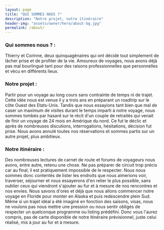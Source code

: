 ```yaml
---
layout: page
title: "QUI SOMMES NOUS ?"
description: "Notre projet, notre itinéraire"
header-img: "assets/owner/hero/about-bg.jpg"
permalink: /about/
---
```


### Qui sommes nous ? :

Thierry et Corinne, deux quinquagénaires qui ont décidé tout simplement de lâcher prise et de profiter de la vie. Amoureux de voyages, nous avons déjà pas mal bourlingué tant pour des raisons professionnelles que personnelles et vécu en différents lieux. 

### Notre projet :

Partir pour un voyage au long cours sans contrainte de temps ni de trajet.
Cette idée nous est venue il y a trois ans en préparant un roadtrip sur le côte Ouest des Etats-Unis. Tandis que nous essayions tant bien que mal de caser un maximum de visites durant le temps imparti à notre voyage, nous sommes tombés par hasard sur le récit d'un couple de retraités qui venait de finir un voyage de 24 mois en Amérique du nord. Ce fut le déclic et après de nombreuses discutions, interrogations, hésitations, décision fut prise. Nous avons annulé toutes nos réservations et sommes partis sur un autre projet, plus ambitieux.

### Notre itinéraire :

Des nombreuses lectures de carnet de route et forums de voyageurs nous avons, entre autre, retenu une chose. Ne pas préparer de circuit trop précis car au final, il est pratiquement impossible de le respecter. Nous nous sommes donc contentés de lister les endroits que nous aimerions voir, traverser, séjourner et nous essayerons d'en relier le plus possible, sans oublier ceux qui viendront s'ajouter au fur et à mesure de nos rencontres et nos envies. Nous savons d'ores et déjà que nous allons commencer notre voyage en Floride pour monter en Alaska et puis redescendre plein Sud. Même si un trajet idéal a été imaginé en fonction des saisons, visas, nous ne voulons pas nous mettre une pression ou nous sentir obligés de respecter un quelconque programme ou listing prédéfini. Donc vous l'aurez compris, pas de carte disponible de notre itinéraire prévisionnel, juste celui réalisé, mis à jour au fur et à mesure.
